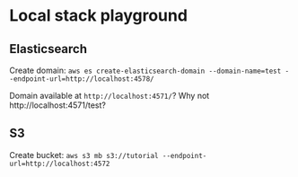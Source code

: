 # Local stack playground

## Elasticsearch

Create domain: `aws es create-elasticsearch-domain --domain-name=test --endpoint-url=http://localhost:4578/`

Domain available at `http://localhost:4571/`? Why not http://localhost:4571/test?

## S3

Create bucket: `aws s3 mb s3://tutorial --endpoint-url=http://localhost:4572`